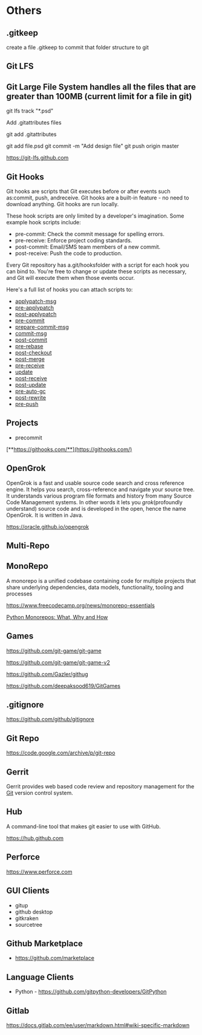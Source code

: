 # Others

## .gitkeep

create a file .gitkeep to commit that folder structure to git

## Git LFS

## Git Large File System handles all the files that are greater than 100MB (current limit for a file in git)

git lfs track "*.psd"

Add .gitattributes files

git add .gitattributes

git add file.psd
git commit -m "Add design file"
git push origin master

<https://git-lfs.github.com>

## Git Hooks

Git hooks are scripts that Git executes before or after events such as:commit, push, andreceive. Git hooks are a built-in feature - no need to download anything. Git hooks are run locally.

These hook scripts are only limited by a developer's imagination. Some example hook scripts include:

- pre-commit: Check the commit message for spelling errors.
- pre-receive: Enforce project coding standards.
- post-commit: Email/SMS team members of a new commit.
- post-receive: Push the code to production.

Every Git repository has a.git/hooksfolder with a script for each hook you can bind to. You're free to change or update these scripts as necessary, and Git will execute them when those events occur.

Here's a full list of hooks you can attach scripts to:

- [applypatch-msg](https://github.com/git/git/blob/master/templates/hooks--applypatch-msg.sample)
- [pre-applypatch](https://github.com/git/git/blob/master/templates/hooks--pre-applypatch.sample)
- [post-applypatch](https://github.com/git/git/blob/master/Documentation/githooks.txt#L74)
- [pre-commit](https://github.com/git/git/blob/master/templates/hooks--pre-commit.sample)
- [prepare-commit-msg](https://github.com/git/git/blob/master/templates/hooks--prepare-commit-msg.sample)
- [commit-msg](https://github.com/git/git/blob/master/templates/hooks--commit-msg.sample)
- [post-commit](https://github.com/git/git/blob/master/Documentation/githooks.txt#L142)
- [pre-rebase](https://github.com/git/git/blob/master/templates/hooks--pre-rebase.sample)
- [post-checkout](https://github.com/git/git/blob/master/Documentation/githooks.txt#L160)
- [post-merge](https://github.com/git/git/blob/master/Documentation/githooks.txt#L178)
- [pre-receive](https://github.com/git/git/blob/master/Documentation/githooks.txt#L221)
- [update](https://github.com/git/git/blob/master/templates/hooks--update.sample)
- [post-receive](https://github.com/git/git/blob/master/Documentation/githooks.txt#L295)
- [post-update](https://github.com/git/git/blob/master/templates/hooks--post-update.sample)
- [pre-auto-gc](https://github.com/git/git/blob/master/Documentation/githooks.txt#L387)
- [post-rewrite](https://github.com/git/git/blob/master/Documentation/githooks.txt#L394)
- [pre-push](https://github.com/git/git/blob/master/Documentation/githooks.txt#L192)

## Projects

- precommit

[**https://githooks.com/**](https://githooks.com/)

## OpenGrok

OpenGrok is a fast and usable source code search and cross reference engine. It helps you search, cross-reference and navigate your source tree. It understands various program file formats and history from many Source Code Management systems. In other words it lets you *grok*(profoundly understand) source code and is developed in the open, hence the name OpenGrok. It is written in Java.

<https://oracle.github.io/opengrok>

## Multi-Repo

## MonoRepo

A monorepo is a unified codebase containing code for multiple projects that share underlying dependencies, data models, functionality, tooling and processes

<https://www.freecodecamp.org/news/monorepo-essentials>

[Python Monorepos: What, Why and How](https://www.youtube.com/watch?v=1qurVKSYVqY)

## Games

<https://github.com/git-game/git-game>

<https://github.com/git-game/git-game-v2>

<https://github.com/Gazler/githug>

<https://github.com/deepaksood619/GitGames>

## .gitignore

<https://github.com/github/gitignore>

## Git Repo

<https://code.google.com/archive/p/git-repo>

## Gerrit

Gerrit provides web based code review and repository management for the [Git](http://git-scm.com/) version control system.

## Hub

A command-line tool that makes git easier to use with GitHub.

<https://hub.github.com>

## Perforce

<https://www.perforce.com>

## GUI Clients

- gitup
- github desktop
- gitkraken
- sourcetree

## Github Marketplace

- <https://github.com/marketplace>

## Language Clients

- Python - <https://github.com/gitpython-developers/GitPython>

## Gitlab

<https://docs.gitlab.com/ee/user/markdown.html#wiki-specific-markdown>
